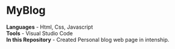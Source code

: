 # MyBlog
<b>Languages</b> - Html, Css, Javascript<br>
<b>Tools</b> - Visual Studio Code<br>
<b>In this Repository</b> - Created Personal blog web page in intenship.

